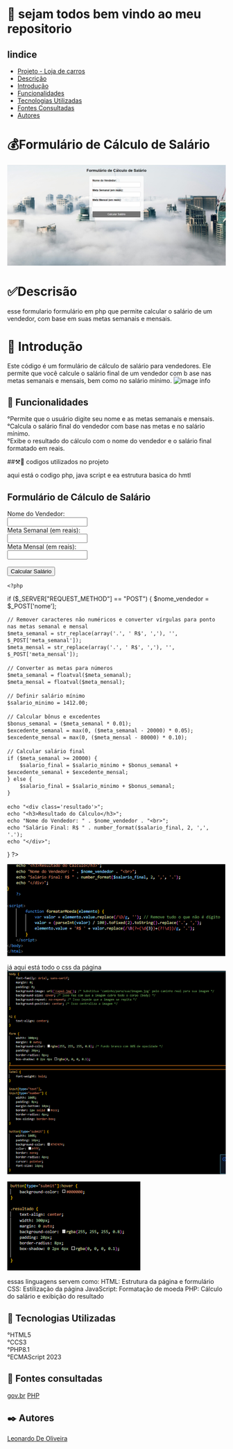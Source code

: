 # 🚀 sejam todos bem vindo ao meu repositorio 


## Iindice
   - [Projeto - Loja de carros](#formul%C3%A1rio-de-c%C3%A1lculo-de-sal%C3%A1rio)  
   - [Descrição](#descris%C3%A3o)  
   - [Introdução](#introdu%C3%A7%C3%A3o)  
   - [Funcionalidades](#funcionalidades)  
   - [Tecnologias Utilizadas](#tecnologias-utilizadas)  
   - [Fontes Consultadas](#fontes-consultadas)  
   - [Autores](#autores)  

# 💰Formulário de Cálculo de Salário
![image info](img/image-capa.png)

# ✅Descrisão 
   esse formulario formulário em php que permite calcular o salário de um vendedor, com base em suas metas semanais e mensais.
# 📃 Introdução
   Este código é um formulário de cálculo de salário para vendedores. Ele permite que você calcule o salário final de um vendedor com b      ase nas metas semanais e mensais, bem como no salário mínimo.
   ![image info](img/video.gif)   
   
## 🔧 Funcionalidades
   °Permite que o usuário digite seu nome e as metas semanais e mensais.   
   °Calcula o salário final do vendedor com base nas metas e no salário mínimo.   
   °Exibe o resultado do cálculo com o nome do vendedor e o salário final formatado em reais.

##⚒📖 codigos utilizados no projeto

   aqui está o codigo php, java script e ea estrutura basica do hmtl

   <!DOCTYPE html>
<html lang="pt-BR">
<head>
    <meta charset="UTF-8">
    <meta name="viewport" content="width=device-width, initial-scale=1.0">
    <title>Formulário de Cálculo de Salário</title>
    <link rel="stylesheet" href="css/styles.css"> 
</head>
<body>
    <h2>Formulário de Cálculo de Salário</h2>
    <form action="" method="post">
        <label for="nome">Nome do Vendedor:</label><br>
        <input type="text" id="nome" name="nome" required><br>
        <label for="meta_semanal">Meta Semanal (em reais):</label><br>
        <input type="text" id="meta_semanal" name="meta_semanal" required onkeyup="formatarMoeda(this)"><br>
        <label for="meta_mensal">Meta Mensal (em reais):</label><br>
        <input type="text" id="meta_mensal" name="meta_mensal" required onkeyup="formatarMoeda(this)"><br><br>
        <button type="submit">Calcular Salário</button>
    </form>

    <?php
if ($_SERVER["REQUEST_METHOD"] == "POST") {
    $nome_vendedor = $_POST['nome'];
    
    // Remover caracteres não numéricos e converter vírgulas para ponto nas metas semanal e mensal
    $meta_semanal = str_replace(array('.', ' R$', ','), '', $_POST['meta_semanal']);
    $meta_mensal = str_replace(array('.', ' R$', ','), '', $_POST['meta_mensal']);

    // Converter as metas para números
    $meta_semanal = floatval($meta_semanal);
    $meta_mensal = floatval($meta_mensal);

    // Definir salário mínimo
    $salario_minimo = 1412.00;

    // Calcular bônus e excedentes
    $bonus_semanal = ($meta_semanal * 0.01);
    $excedente_semanal = max(0, ($meta_semanal - 20000) * 0.05);
    $excedente_mensal = max(0, ($meta_mensal - 80000) * 0.10);

    // Calcular salário final
    if ($meta_semanal >= 20000) {
        $salario_final = $salario_minimo + $bonus_semanal + $excedente_semanal + $excedente_mensal;
    } else {
        $salario_final = $salario_minimo + $bonus_semanal;
    }

    echo "<div class='resultado'>";
    echo "<h3>Resultado do Cálculo</h3>";
    echo "Nome do Vendedor: " . $nome_vendedor . "<br>";
    echo "Salário Final: R$ " . number_format($salario_final, 2, ',', '.');
    echo "</div>";
}
    ?>

<script>
        function formatarMoeda(elemento) {
            var valor = elemento.value.replace(/\D/g, ''); // Remove tudo o que não é dígito
            valor = (parseInt(valor) / 100).toFixed(2).toString().replace('.', ',');
            elemento.value = 'R$ ' + valor.replace(/\B(?=(\d{3})+(?!\d))/g, '.');
        }
    </script>
</body>
</html>


   ![img info](img/pt2-php.png)

   já aqui está todo o css da página
   ![img info](img/pt1-css.png)

   ![img info](img/pt2-css.png)

   essas linguagens servem como:
   HTML: Estrutura da página e formulário
   CSS: Estilização da página
   JavaScript: Formatação de moeda
   PHP: Cálculo do salário e exibição do resultado

## 📌 Tecnologias Utilizadas
   °HTML5    
   °CCS3   
   °PHP8.1   
   °ECMAScript 2023   

## 🔎 Fontes consultadas
   [gov.br](https://www.gov.br/planalto/pt-br/acompanhe-o-planalto/noticias/2023/12/salario-minimo-de-2024-tera-ganho-real-e-crescera-3pp-alem-dos-3-85-da-inflacao)
   [PHP](https://www.php.net/)  
   
## ✒️ Autores
[Leonardo De Oliveira](https://github.com/leoOliveiraBR)  
